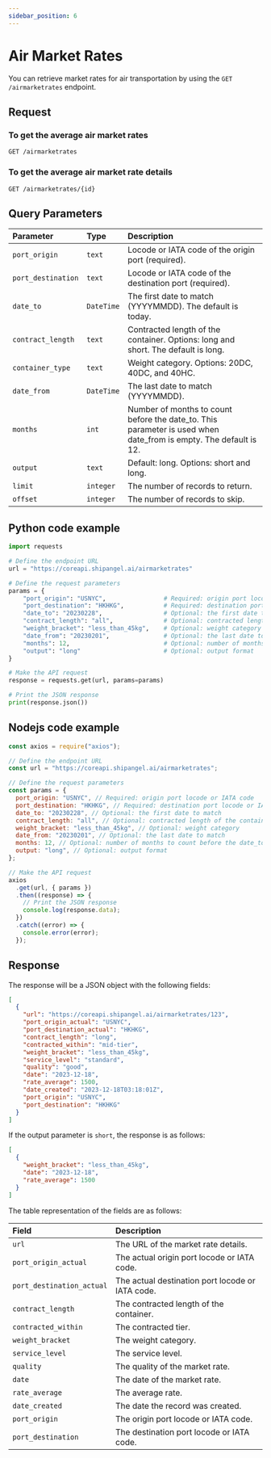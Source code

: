 ```yaml
---
sidebar_position: 6
---
```


# Air Market Rates

You can retrieve market rates for air transportation by using the `GET /airmarketrates` endpoint.

## Request

### To get the average air market rates

```http
GET /airmarketrates
```

### To get the average air market rate details

```http
GET /airmarketrates/{id}
```

## Query Parameters

| Parameter          | Type       | Description                                                                                                      |
| :----------------- | :--------- | :--------------------------------------------------------------------------------------------------------------- |
| `port_origin`      | `text`     | Locode or IATA code of the origin port (required).                                                               |
| `port_destination` | `text`     | Locode or IATA code of the destination port (required).                                                          |
| `date_to`          | `DateTime` | The first date to match (YYYYMMDD). The default is today.                                                        |
| `contract_length`  | `text`     | Contracted length of the container. Options: long and short. The default is long.                                |
| `container_type`   | `text`     | Weight category. Options: 20DC, 40DC, and 40HC.                                                                  |
| `date_from`        | `DateTime` | The last date to match (YYYYMMDD).                                                                               |
| `months`           | `int`      | Number of months to count before the date_to. This parameter is used when date_from is empty. The default is 12. |
| `output`           | `text`     | Default: long. Options: short and long.                                                                          |
| `limit`            | `integer`  | The number of records to return.                                                                                 |
| `offset`           | `integer`  | The number of records to skip.                                                                                   |

## Python code example

```python
import requests

# Define the endpoint URL
url = "https://coreapi.shipangel.ai/airmarketrates"

# Define the request parameters
params = {
    "port_origin": "USNYC",                # Required: origin port locode or IATA code
    "port_destination": "HKHKG",           # Required: destination port locode or IATA code
    "date_to": "20230228",                 # Optional: the first date to match
    "contract_length": "all",              # Optional: contracted length of the container
    "weight_bracket": "less_than_45kg",    # Optional: weight category
    "date_from": "20230201",               # Optional: the last date to match
    "months": 12,                          # Optional: number of months to count before the date_to
    "output": "long"                       # Optional: output format
}

# Make the API request
response = requests.get(url, params=params)

# Print the JSON response
print(response.json())
```

## Nodejs code example

```javascript
const axios = require("axios");

// Define the endpoint URL
const url = "https://coreapi.shipangel.ai/airmarketrates";

// Define the request parameters
const params = {
  port_origin: "USNYC", // Required: origin port locode or IATA code
  port_destination: "HKHKG", // Required: destination port locode or IATA code
  date_to: "20230228", // Optional: the first date to match
  contract_length: "all", // Optional: contracted length of the container
  weight_bracket: "less_than_45kg", // Optional: weight category
  date_from: "20230201", // Optional: the last date to match
  months: 12, // Optional: number of months to count before the date_to
  output: "long", // Optional: output format
};

// Make the API request
axios
  .get(url, { params })
  .then((response) => {
    // Print the JSON response
    console.log(response.data);
  })
  .catch((error) => {
    console.error(error);
  });
```

## Response

The response will be a JSON object with the following fields:

```json
[
  {
    "url": "https://coreapi.shipangel.ai/airmarketrates/123",
    "port_origin_actual": "USNYC",
    "port_destination_actual": "HKHKG",
    "contract_length": "long",
    "contracted_within": "mid-tier",
    "weight_bracket": "less_than_45kg",
    "service_level": "standard",
    "quality": "good",
    "date": "2023-12-18",
    "rate_average": 1500,
    "date_created": "2023-12-18T03:18:01Z",
    "port_origin": "USNYC",
    "port_destination": "HKHKG"
  }
]
```

If the output parameter is `short`, the response is as follows:

```json
[
  {
    "weight_bracket": "less_than_45kg",
    "date": "2023-12-18",
    "rate_average": 1500
  }
]
```

The table representation of the fields are as follows:

| Field                     | Description                                      |
| :------------------------ | :----------------------------------------------- |
| `url`                     | The URL of the market rate details.              |
| `port_origin_actual`      | The actual origin port locode or IATA code.      |
| `port_destination_actual` | The actual destination port locode or IATA code. |
| `contract_length`         | The contracted length of the container.          |
| `contracted_within`       | The contracted tier.                             |
| `weight_bracket`          | The weight category.                             |
| `service_level`           | The service level.                               |
| `quality`                 | The quality of the market rate.                  |
| `date`                    | The date of the market rate.                     |
| `rate_average`            | The average rate.                                |
| `date_created`            | The date the record was created.                 |
| `port_origin`             | The origin port locode or IATA code.             |
| `port_destination`        | The destination port locode or IATA code.        |
